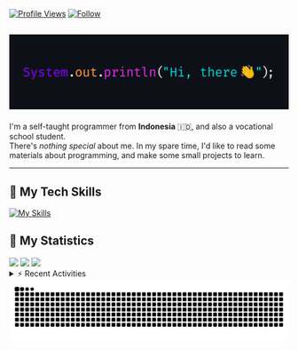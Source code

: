 <!-- Header Badges -->
[![Profile Views](https://komarev.com/ghpvc/?username=mitsuki31&color=blue&label=PROFILE+VIEWS)](https://github.com/mitsuki31)
[![Follow](https://img.shields.io/twitter/url?url=https%3A%2F%2Ftwitter.com%2Fryuumitsuki31)](https://twitter.com/ryuumitsuki31)

<h2><img src="images/hi_there.png"/></h2>

I'm a self-taught programmer from **Indonesia** 🇮🇩, and also a vocational school student.  
There's _nothing special_ about me. In my spare time, I'd like to read some materials about programming, and make some small projects to learn.

---

## 👾 My Tech Skills

[![My Skills](https://skillicons.dev/icons?i=py,c,cpp,java,js,ts,css,sass,html,bash,arduino)](https://skillicons.dev)


## 🔭 My Statistics

<picture id="stats">
    <source 
            srcset="https://github-readme-stats.vercel.app/api?username=mitsuki31&show_icons=true&theme=tokyonight&include_all_commits=true&show_private=falsee&hide=stars"
            media="(prefers-color-scheme: dark)"
    />
    <source
            srcset="https://github-readme-stats.vercel.app/api?username=mitsuki31&show_icons=true&include_all_commits=true&show_private=false&hide=stars"
            media="(prefers-color-scheme: light), (prefers-color-scheme: no-preference)"
    />
    <img src="https://github-readme-stats.vercel.app/api?username=mitsuki31&show_icons=true&include_all_commits=true&show_private=false&hide=stars" />
</picture>

<picture id="top-langs">
    <source
            srcset="https://github-readme-stats.vercel.app/api/top-langs/?username=mitsuki31&layout=donut&theme=tokyonight&count_private=true&langs_count=10"
            media="(prefers-color-scheme: dark)"
    />
    <source
            srcset="https://github-readme-stats.vercel.app/api/top-langs/?username=mitsuki31&layout=donut&count_private=true&langs_count=10"
            media="(prefers-color-scheme: light), (prefers-color-scheme: no-preference)"
    />
    <img src="https://github-readme-stats.vercel.app/api/top-langs/?username=mitsuki31&layout=donut&langs_count=10&count_private=true" />
</picture>

<picture id="profile-summary">
    <source
            srcset="https://github-profile-summary-cards.vercel.app/api/cards/profile-details?username=mitsuki31&theme=tokyonight"
            media="(prefers-color-scheme: dark)"
    />
    <source
            srcset="https://github-profile-summary-cards.vercel.app/api/cards/profile-details?username=mitsuki31&theme=github"
            media="(prefers-color-scheme: light), (prefers-color-scheme: no-preference)"
    />
    <img src="https://github-profile-summary-cards.vercel.app/api/cards/profile-details?username=mitsuki31" />
</picture>

<br/>


<details>
<summary>⚡ Recent Activities</summary>

<!--START_SECTION:activity-->
1. 🚀 Published release [v1.0.0-beta (Build 2)](https://github.com/mitsuki31/ytmp3-js/releases/tag/v1.0.0-b.2) in [mitsuki31/ytmp3-js](https://github.com/mitsuki31/ytmp3-js)
2. 🎉 Merged PR [#9](https://github.com/mitsuki31/ytmp3-js/pull/9) in [mitsuki31/ytmp3-js](https://github.com/mitsuki31/ytmp3-js)
3. 💪 Opened PR [#9](https://github.com/mitsuki31/ytmp3-js/pull/9) in [mitsuki31/ytmp3-js](https://github.com/mitsuki31/ytmp3-js)
4. 🚀 Published release [v1.0.0-beta (Build 1)](https://github.com/mitsuki31/ytmp3-js/releases/tag/v1.0.0-b.1) in [mitsuki31/ytmp3-js](https://github.com/mitsuki31/ytmp3-js)
5. 🎉 Merged PR [#8](https://github.com/mitsuki31/ytmp3-js/pull/8) in [mitsuki31/ytmp3-js](https://github.com/mitsuki31/ytmp3-js)
6. 💪 Opened PR [#8](https://github.com/mitsuki31/ytmp3-js/pull/8) in [mitsuki31/ytmp3-js](https://github.com/mitsuki31/ytmp3-js)
7. 🎉 Merged PR [#7](https://github.com/mitsuki31/ytmp3-js/pull/7) in [mitsuki31/ytmp3-js](https://github.com/mitsuki31/ytmp3-js)
8. 💪 Opened PR [#7](https://github.com/mitsuki31/ytmp3-js/pull/7) in [mitsuki31/ytmp3-js](https://github.com/mitsuki31/ytmp3-js)
9. 🎉 Merged PR [#115](https://github.com/mitsuki31/jmatrix/pull/115) in [mitsuki31/jmatrix](https://github.com/mitsuki31/jmatrix)
10. 💪 Opened PR [#115](https://github.com/mitsuki31/jmatrix/pull/115) in [mitsuki31/jmatrix](https://github.com/mitsuki31/jmatrix)
<!--END_SECTION:activity-->

</details>

<picture>
  <!-- For dark theme -->
  <source
    srcset="https://raw.githubusercontent.com/mitsuki31/mitsuki31/output/github-snake-dark.svg"
    media="(prefers-color-scheme: dark)"
  />
  <!-- For light theme -->
  <source
    srcset="https://raw.githubusercontent.com/mitsuki31/mitsuki31/output/github-snake.svg"
    media="(prefers-color-scheme: light)"
  />
  <!-- Default -->
  <img
    alt="GitHub Contribution Grid Snake"
    src="https://raw.githubusercontent.com/mitsuki31/mitsuki31/output/github-snake.svg"
  />
</picture>
